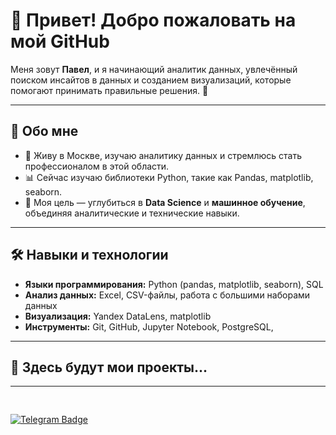 # 👋 Привет! Добро пожаловать на мой GitHub

Меня зовут **Павел**, и я начинающий аналитик данных, увлечённый поиском инсайтов в данных и созданием визуализаций, которые помогают принимать правильные решения. 🌟

---

## 🚀 Обо мне
- 📍 Живу в Москве, изучаю аналитику данных и стремлюсь стать профессионалом в этой области. 
- 📊 Сейчас изучаю библиотеки Python, такие как Pandas, matplotlib, seaborn.
- 🎯 Моя цель — углубиться в **Data Science** и **машинное обучение**, объединяя аналитические и технические навыки.

---

## 🛠️ Навыки и технологии
- **Языки программирования:** Python (pandas, matplotlib, seaborn), SQL  
- **Анализ данных:** Excel, CSV-файлы, работа с большими наборами данных  
- **Визуализация:** Yandex DataLens, matplotlib  
- **Инструменты:** Git, GitHub, Jupyter Notebook, PostgreSQL,

---

## 📂 Здесь будут мои проекты...

---

##
<img src="https://komarev.com/ghpvc/?username=Pex666&style=for-the-badge&color=blue" alt=""/> <div id="badges"> <a href="https://t.me/pex666">  <img src="https://img.shields.io/badge/Telegram-blue?logo=telegram&logoColor=white&style=for-the-badge" alt="Telegram Badge"/>
  </a>
</div>

<!--
**Pex666/Pex666** is a ✨ _special_ ✨ repository because its `README.md` (this file) appears on your GitHub profile.

Here are some ideas to get you started:

- 🔭 I’m currently working on ...
- 🌱 I’m currently learning ...
- 👯 I’m looking to collaborate on ...
- 🤔 I’m looking for help with ...
- 💬 Ask me about ...
- 📫 How to reach me: ...
- 😄 Pronouns: ...
- ⚡ Fun fact: ...
-->
